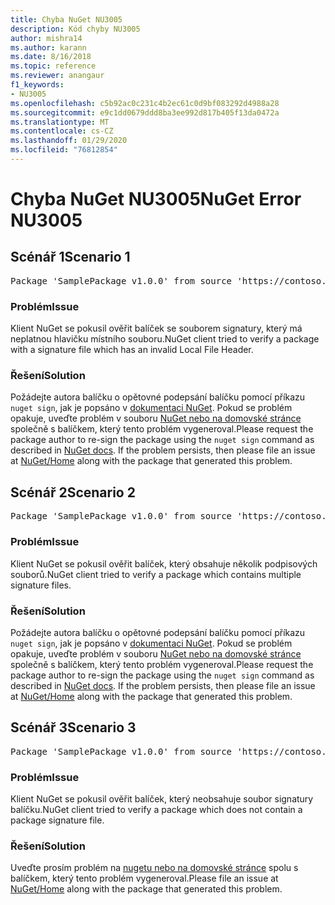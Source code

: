 ```yaml
---
title: Chyba NuGet NU3005
description: Kód chyby NU3005
author: mishra14
ms.author: karann
ms.date: 8/16/2018
ms.topic: reference
ms.reviewer: anangaur
f1_keywords:
- NU3005
ms.openlocfilehash: c5b92ac0c231c4b2ec61c0d9bf083292d4988a28
ms.sourcegitcommit: e9c1dd0679ddd8ba3ee992d817b405f13da0472a
ms.translationtype: MT
ms.contentlocale: cs-CZ
ms.lasthandoff: 01/29/2020
ms.locfileid: "76812854"
---
```

# <a name="nuget-error-nu3005"></a><span data-ttu-id="fb299-103">Chyba NuGet NU3005</span><span class="sxs-lookup"><span data-stu-id="fb299-103">NuGet Error NU3005</span></span>

## <a name="scenario-1"></a><span data-ttu-id="fb299-104">Scénář 1</span><span class="sxs-lookup"><span data-stu-id="fb299-104">Scenario 1</span></span>

<pre>Package 'SamplePackage v1.0.0' from source 'https://contoso.com/index.json': The package contains an invalid package signature file.</pre>

### <a name="issue"></a><span data-ttu-id="fb299-105">Problém</span><span class="sxs-lookup"><span data-stu-id="fb299-105">Issue</span></span>

<span data-ttu-id="fb299-106">Klient NuGet se pokusil ověřit balíček se souborem signatury, který má neplatnou hlavičku místního souboru.</span><span class="sxs-lookup"><span data-stu-id="fb299-106">NuGet client tried to verify a package with a signature file which has an invalid Local File Header.</span></span>


### <a name="solution"></a><span data-ttu-id="fb299-107">Řešení</span><span class="sxs-lookup"><span data-stu-id="fb299-107">Solution</span></span>

<span data-ttu-id="fb299-108">Požádejte autora balíčku o opětovné podepsání balíčku pomocí příkazu `nuget sign`, jak je popsáno v [dokumentaci NuGet](../../create-packages/sign-a-package.md). Pokud se problém opakuje, uveďte problém v souboru [NuGet nebo na domovské stránce](https://github.com/NuGet/Home/issues) společně s balíčkem, který tento problém vygeneroval.</span><span class="sxs-lookup"><span data-stu-id="fb299-108">Please request the package author to re-sign the package using the `nuget sign` command as described in [NuGet docs](../../create-packages/sign-a-package.md). If the problem persists, then please file an issue at [NuGet/Home](https://github.com/NuGet/Home/issues) along with the package that generated this problem.</span></span>



## <a name="scenario-2"></a><span data-ttu-id="fb299-109">Scénář 2</span><span class="sxs-lookup"><span data-stu-id="fb299-109">Scenario 2</span></span>

<pre>Package 'SamplePackage v1.0.0' from source 'https://contoso.com/index.json': The package contains multiple package signature files.</pre>

### <a name="issue"></a><span data-ttu-id="fb299-110">Problém</span><span class="sxs-lookup"><span data-stu-id="fb299-110">Issue</span></span>

<span data-ttu-id="fb299-111">Klient NuGet se pokusil ověřit balíček, který obsahuje několik podpisových souborů.</span><span class="sxs-lookup"><span data-stu-id="fb299-111">NuGet client tried to verify a package which contains multiple signature files.</span></span>


### <a name="solution"></a><span data-ttu-id="fb299-112">Řešení</span><span class="sxs-lookup"><span data-stu-id="fb299-112">Solution</span></span>

<span data-ttu-id="fb299-113">Požádejte autora balíčku o opětovné podepsání balíčku pomocí příkazu `nuget sign`, jak je popsáno v [dokumentaci NuGet](../../create-packages/sign-a-package.md). Pokud se problém opakuje, uveďte problém v souboru [NuGet nebo na domovské stránce](https://github.com/NuGet/Home/issues) společně s balíčkem, který tento problém vygeneroval.</span><span class="sxs-lookup"><span data-stu-id="fb299-113">Please request the package author to re-sign the package using the `nuget sign` command as described in [NuGet docs](../../create-packages/sign-a-package.md). If the problem persists, then please file an issue at [NuGet/Home](https://github.com/NuGet/Home/issues) along with the package that generated this problem.</span></span>



## <a name="scenario-3"></a><span data-ttu-id="fb299-114">Scénář 3</span><span class="sxs-lookup"><span data-stu-id="fb299-114">Scenario 3</span></span>

<pre>Package 'SamplePackage v1.0.0' from source 'https://contoso.com/index.json': The package does not contain a valid package signature file.</pre>

### <a name="issue"></a><span data-ttu-id="fb299-115">Problém</span><span class="sxs-lookup"><span data-stu-id="fb299-115">Issue</span></span>

<span data-ttu-id="fb299-116">Klient NuGet se pokusil ověřit balíček, který neobsahuje soubor signatury balíčku.</span><span class="sxs-lookup"><span data-stu-id="fb299-116">NuGet client tried to verify a package which does not contain a package signature file.</span></span>


### <a name="solution"></a><span data-ttu-id="fb299-117">Řešení</span><span class="sxs-lookup"><span data-stu-id="fb299-117">Solution</span></span>

<span data-ttu-id="fb299-118">Uveďte prosím problém na [nugetu nebo na domovské stránce](https://github.com/NuGet/Home/issues) spolu s balíčkem, který tento problém vygeneroval.</span><span class="sxs-lookup"><span data-stu-id="fb299-118">Please file an issue at [NuGet/Home](https://github.com/NuGet/Home/issues) along with the package that generated this problem.</span></span>
